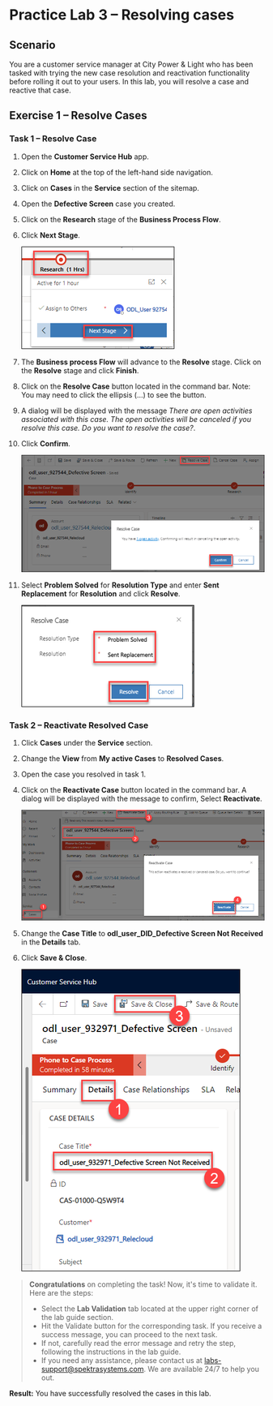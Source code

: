 # Practice Lab 3 – Resolving cases

## Scenario

You are a customer service manager at City Power & Light who has been tasked with trying the new case resolution and reactivation functionality before rolling it out to your users. In this lab, you will resolve a case and reactive that case.

## Exercise 1 – Resolve Cases

### Task 1 – Resolve Case

1.  Open the **Customer Service Hub** app.

1.  Click on **Home** at the top of the left-hand side navigation.

1.  Click on **Cases** in the **Service** section of the sitemap.

1.  Open the **Defective Screen** case you created.

1.  Click on the **Research** stage of the **Business Process Flow**.

1.  Click **Next Stage**.

    ![](../images/stage-2.png)

1.  The **Business process Flow** will advance to the **Resolve** stage. Click on the **Resolve** stage and click **Finish**.

1.  Click on the **Resolve Case** button located in the command bar. Note: You may need to click the ellipsis (...) to see the button.

1. A dialog will be displayed with the message *There are open activities associated with this case. The open activities will be canceled if you resolve this case. Do you want to resolve the case?*.

1. Click **Confirm**.

    ![](../images/resolved-case-1.png)

1. Select **Problem Solved** for **Resolution Type** and enter **Sent Replacement** for **Resolution** and click **Resolve**.

    ![](../images/resolve-1.png)

### Task 2 – Reactivate Resolved Case

1.  Click **Cases** under the **Service** section.

1.  Change the **View** from **My active Cases** to **Resolved Cases**.

1.  Open the case you resolved in task 1.

1.  Click on the **Reactivate Case** button located in the command bar. A dialog will be displayed with the message to confirm, Select **Reactivate**.

    ![](../images/re-activecase-1.png)

1.  Change the **Case Title** to **odl_user_DID_Defective Screen Not Received** in the **Details** tab.

1.  Click **Save & Close**.

    ![](../images/re-activecase-2.png)
    
> **Congratulations** on completing the task! Now, it's time to validate it. Here are the steps:
> - Select the **Lab Validation** tab located at the upper right corner of the lab guide section.
> - Hit the Validate button for the corresponding task. If you receive a success message, you can proceed to the next task. 
> - If not, carefully read the error message and retry the step, following the instructions in the lab guide.
> - If you need any assistance, please contact us at labs-support@spektrasystems.com. We are available 24/7 to help you out.

**Result:** You have successfully resolved the cases in this lab.  
